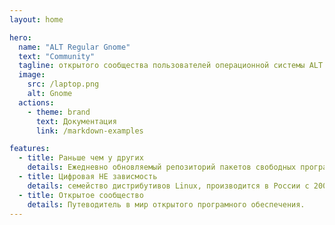 ```yaml
---
layout: home

hero:
  name: "ALT Regular Gnome"
  text: "Community"
  tagline: открытого сообщества пользователей операционной системы ALT Linux
  image:
    src: /laptop.png
    alt: Gnome
  actions:
    - theme: brand
      text: Документация
      link: /markdown-examples

features:
  - title: Раньше чем у других
    details: Eжедневно обновляемый репозиторий пакетов свободных программ Sysphus
  - title: Цифровая НЕ зависмость
    details: семейство дистрибутивов Linux, производится в России с 2000 года.
  - title: Открытое сообщество
    details: Путеводитель в мир открытого програмного обеспечения.
---
```


